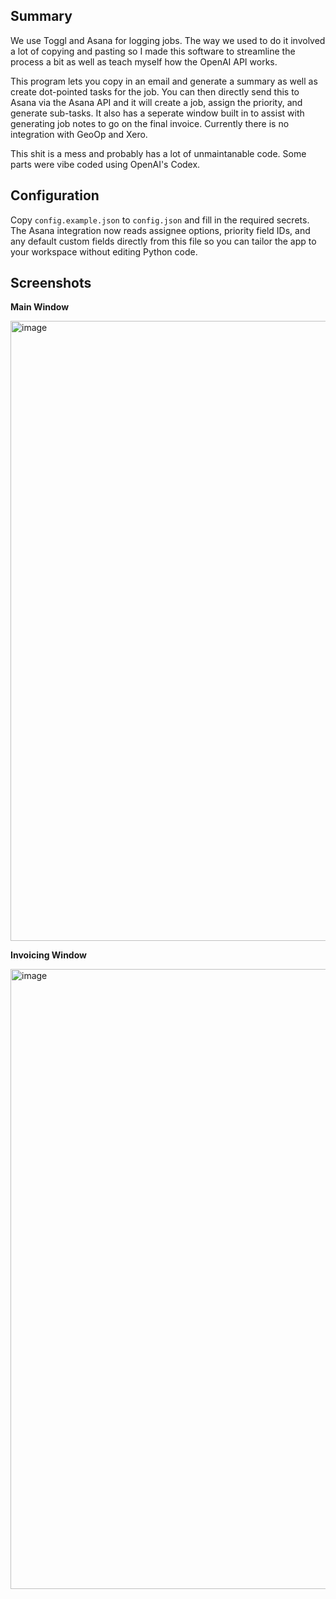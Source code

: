 ## Summary

We use Toggl and Asana for logging jobs. The way we used to do it involved a lot of copying and pasting so I made this software to streamline the process a bit as well as teach myself how the OpenAI API works.

This program lets you copy in an email and generate a summary as well as create dot-pointed tasks for the job. You can then directly send this to Asana via the Asana API and it will create a job, assign the priority, and generate sub-tasks.
It also has a seperate window built in to assist with generating job notes to go on the final invoice. Currently there is no integration with GeoOp and Xero.

This shit is a mess and probably has a lot of unmaintanable code. Some parts were vibe coded using OpenAI's Codex.

## Configuration

Copy `config.example.json` to `config.json` and fill in the required secrets. The Asana integration now reads assignee options, priority field IDs, and any default custom fields directly from this file so you can tailor the app to your workspace without editing Python code.

## Screenshots

**Main Window**

<img width="802" height="992" alt="image" src="https://github.com/user-attachments/assets/b93fb5aa-5ed9-47d4-a786-a45b32b68b8a" />

**Invoicing Window**

<img width="802" height="992" alt="image" src="https://github.com/user-attachments/assets/2da455d0-2d4d-4bde-ab2d-16dd76a6f01f" />

